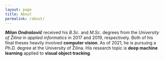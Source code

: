 ```yaml
---
layout: page
title: About
permalink: /about/
---
```


_**Milan Ondrašovič**_ received his *B.Sc.* and *M.Sc.* degrees from the *University of Žilina* in *applied informatics* in 2017 and 2019, respectively. Both of his final theses heavily involved **computer vision**. As of 2021, he is pursuing a *Ph.D.* degree at the University of Žilina. His research topic is **deep machine learning** applied to **visual object tracking**.
